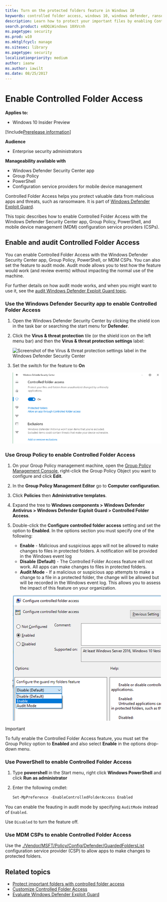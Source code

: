 ```yaml
---
title: Turn on the protected folders feature in Windows 10
keywords: controlled folder access, windows 10, windows defender, ransomware, protect, files, folders, enable, turn on, use
description: Learn how to protect your important files by enabling Controlled Folder Access
search.product: eADQiWindows 10XVcnh
ms.pagetype: security
ms.prod: w10
ms.mktglfcycl: manage
ms.sitesec: library
ms.pagetype: security
localizationpriority: medium
author: iaanw
ms.author: iawilt
ms.date: 08/25/2017
---
```




# Enable Controlled Folder Access


**Applies to:**

- Windows 10 Insider Preview

[!include[Prerelease information](prerelease.md)]

**Audience**

- Enterprise security administrators


**Manageability available with**

- Windows Defender Security Center app
- Group Policy
- PowerShell
- Configuration service providers for mobile device management


Controlled Folder Access helps you protect valuable data from malicious apps and threats, such as ransomware. It is part of [Windows Defender Exploit Guard](windows-defender-exploit-guard.md).

This topic describes how to enable Controlled Folder Access with the Windows Defender Security Center app, Group Policy, PowerShell, and mobile device management (MDM) configuration service providers (CSPs). 


## Enable and audit Controlled Folder Access

You can enable Controlled Folder Access with the Windows Defender Security Center app, Group Policy, PowerShell, or MDM CSPs. You can also set the feature to audit mode. Audit mode allows you to test how the feature would work (and review events) without impacting the normal use of the machine.

For further details on how audit mode works, and when you might want to use it, see the [audit Windows Defender Exploit Guard topic](audit-windows-defender-exploit-guard.md).


### Use the Windows Defender Security app to enable Controlled Folder Access

1. Open the Windows Defender Security Center by clicking the shield icon in the task bar or searching the start menu for **Defender**.

2. Click the **Virus & threat protection** tile (or the shield icon on the left menu bar) and then the **Virus & threat protection settings** label:

    ![Screenshot of the Virus & threat protection settings label in the Windows Defender Security Center](../windows-defender-antivirus/images/defender/wdav-protection-settings-wdsc.png)
    
3.	Set the switch for the feature to **On**

    ![](images/cfa-on.png)

### Use Group Policy to enable Controlled Folder Access

1.  On your Group Policy management machine, open the [Group Policy Management Console](https://technet.microsoft.com/library/cc731212.aspx), right-click the Group Policy Object you want to configure and click **Edit**.

3.  In the **Group Policy Management Editor** go to **Computer configuration**.

4.  Click **Policies** then **Administrative templates**.

5.  Expand the tree to **Windows components > Windows Defender Antivirus > Windows Defender Exploit Guard > Controlled Folder Access**.

6. Double-click the **Configure controlled folder access** setting and set the option to **Enabled**. In the options section you must specify one of the following:
    - **Enable** - Malicious and suspicious apps will not be allowed to make changes to files in protected folders. A notification will be provided in the Windows event log
    - **Disable (Default)** - The Controlled Folder Access feature will not work. All apps can make changes to files in protected folders.
    - **Audit Mode** - If a malicious or suspicious app attempts to make a change to a file in a protected folder, the change will be allowed but will be recorded in the Windows event log. This allows you to assess the impact of this feature on your organization.

    ![](images/cfa-gp-enable.png)

>[!IMPORTANT]
>To fully enable the Controlled Folder Access feature, you must set the Group Policy option to **Enabled** and also select **Enable** in the options drop-down menu.

### Use PowerShell to enable Controlled Folder Access

1. Type **powershell** in the Start menu, right click **Windows PowerShell** and click **Run as administrator**
2. Enter the following cmdlet:

    ```PowerShell
    Set-MpPreference -EnableControlledFolderAccess Enabled
    ```

You can enable the feauting in audit mode by specifying `AuditMode` instead of `Enabled`.

Use `Disabled` to turn the feature off.

### Use MDM CSPs to enable Controlled Folder Access

Use the [./Vendor/MSFT/Policy/Config/Defender/GuardedFoldersList](https://docs.microsoft.com/en-us/windows/client-management/mdm/policy-csp-defender#defender-guardedfolderslist) configuration service provider (CSP) to allow apps to make changes to protected folders. 


## Related topics

- [Protect important folders with controlled folder access](controlled-folders-exploit-guard.md)
- [Customize Controlled Folder Access](customize-controlled-folders-exploit-guard.md) 
- [Evaluate Windows Defender Exploit Guard](evaluate-windows-defender-exploit-guard.md)

